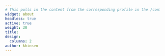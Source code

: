 ```yaml
---
# This pulls in the content from the corresponding profile in the /content/authors directory, in this case /content/authors/hoefler.md. Add this in a new file for each speaker. The only thing that needs to change is the "weight:" and the "author:" attributes. The weight determines the order on the page. For this to work, the "author:" name needs to match the file name (without the ".md") in /content/authors.
widget: about
headless: true
active: true
weight: 30
title: 
design:
  columns: 2
author: khinsen
---  
```



